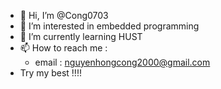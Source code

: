 - 👋 Hi, I’m @Cong0703
- 👀 I’m interested in embedded programming
- 🌱 I’m currently learning  HUST
- 📫 How to reach me : 
    + email : nguyenhongcong2000@gmail.com
- Try my best !!!!

<!---
Cong0703/Cong0703 is a ✨ special ✨ repository because its `README.md` (this file) appears on your GitHub profile.
You can click the Preview link to take a look at your changes.
--->
